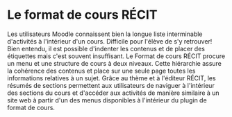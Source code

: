 # Le format de cours RÉCIT
Les utilisateurs Moodle connaissent bien la longue liste interminable d'activités à l'intérieur d'un cours. Difficile pour l'élève de s'y retrouver! Bien entendu, il est possible d'indenter les contenus et de placer des étiquettes mais c'est souvent insuffisant. Le Format de cours RÉCIT procure un menu et une structure de cours à deux niveaux. Cette hiérarchie assure la cohérence des contenus et place sur une seule page toutes les informations relatives à un sujet. Grâce au thème et à l'éditeur RÉCIT, les résumés de sections permettent aux utilisateurs de naviguer à l'intérieur des sections du cours et d'accéder aux activités de manière similaire à un site web à partir d'un des menus disponibles à l'intérieur du plugin de format de cours.
